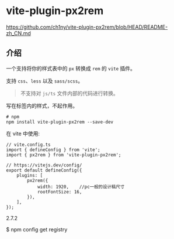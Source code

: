 # vite-plugin-px2rem

https://github.com/ch1ny/vite-plugin-px2rem/blob/HEAD/README-zh_CN.md

## 介绍

一个支持将你的样式表中的 `px` 转换成 `rem` 的 `vite` 插件。

支持 `css`、`less` 以及 `sass/scss`。

> 不支持对 `js/ts` 文件内部的代码进行转换。

写在标签内的样式，不起作用。

```
# npm
npm install vite-plugin-px2rem --save-dev
```

在 vite 中使用:

```
// vite.config.ts
import { defineConfig } from 'vite';
import { px2rem } from 'vite-plugin-px2rem';

// https://vitejs.dev/config/
export default defineConfig({
	plugins: [
		px2rem({
			width: 1920,    //pc一般的设计稿尺寸
			rootFontSize: 16,
		}),
	],
});
```



2.7.2



$ npm config get registry
